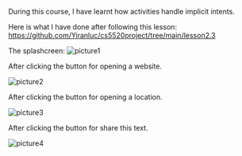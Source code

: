 During this course, I have learnt how activities handle implicit intents.

Here is what I have done after following this lesson: https://github.com/Yiranluc/cs5520project/tree/main/lesson2.3

The splashcreen:
![picture1](https://raw.githubusercontent.com/Yiranluc/cs5520project/gh-pages/_posts/pictures/assignment_2.3_1.png)

After clicking the button for opening a website.

![picture2](https://raw.githubusercontent.com/Yiranluc/cs5520project/gh-pages/_posts/pictures/assignment_2.3_2.png)

After clicking the button for opening a location.

![picture3](https://raw.githubusercontent.com/Yiranluc/cs5520project/gh-pages/_posts/pictures/assignment_2.3_3.png)

After clicking the button for share this text.

![picture4](https://raw.githubusercontent.com/Yiranluc/cs5520project/gh-pages/_posts/pictures/assignment_2.3_4.png)
